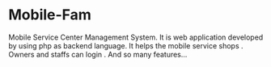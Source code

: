# Mobile-Fam
Mobile Service Center Management System. It is web application developed by using php as backend language. It helps the mobile service shops . Owners and staffs can login . And so many features...
